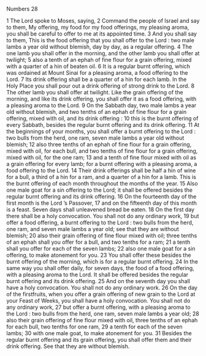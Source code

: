 Numbers 28

1	The Lord spoke to Moses, saying,
2	Command the people of Israel and say to them, My offering, my food for my food offerings, my pleasing aroma, you shall be careful to offer to me at its appointed time.
3	And you shall say to them, This is the food offering that you shall offer to the Lord : two male lambs a year old without blemish, day by day, as a regular offering.
4	The one lamb you shall offer in the morning, and the other lamb you shall offer at twilight;
5	also a tenth of an ephah of fine flour for a grain offering, mixed with a quarter of a hin of beaten oil.
6	It is a regular burnt offering, which was ordained at Mount Sinai for a pleasing aroma, a food offering to the Lord.
7	Its drink offering shall be a quarter of a hin for each lamb. In the Holy Place you shall pour out a drink offering of strong drink to the Lord.
8	The other lamb you shall offer at twilight. Like the grain offering of the morning, and like its drink offering, you shall offer it as a food offering, with a pleasing aroma to the Lord.
9	On the Sabbath day, two male lambs a year old without blemish, and two tenths of an ephah of fine flour for a grain offering, mixed with oil, and its drink offering :
10	this is the burnt offering of every Sabbath, besides the regular burnt offering and its drink offering.
11	At the beginnings of your months, you shall offer a burnt offering to the Lord : two bulls from the herd, one ram, seven male lambs a year old without blemish;
12	also three tenths of an ephah of fine flour for a grain offering, mixed with oil, for each bull, and two tenths of fine flour for a grain offering, mixed with oil, for the one ram;
13	and a tenth of fine flour mixed with oil as a grain offering for every lamb; for a burnt offering with a pleasing aroma, a food offering to the Lord.
14	Their drink offerings shall be half a hin of wine for a bull, a third of a hin for a ram, and a quarter of a hin for a lamb. This is the burnt offering of each month throughout the months of the year.
15	Also one male goat for a sin offering to the Lord; it shall be offered besides the regular burnt offering and its drink offering.
16	On the fourteenth day of the first month is the Lord ’s Passover,
17	and on the fifteenth day of this month is a feast. Seven days shall unleavened bread be eaten.
18	On the first day there shall be a holy convocation. You shall not do any ordinary work,
19	but offer a food offering, a burnt offering to the Lord : two bulls from the herd, one ram, and seven male lambs a year old; see that they are without blemish;
20	also their grain offering of fine flour mixed with oil; three tenths of an ephah shall you offer for a bull, and two tenths for a ram;
21	a tenth shall you offer for each of the seven lambs;
22	also one male goat for a sin offering, to make atonement for you.
23	You shall offer these besides the burnt offering of the morning, which is for a regular burnt offering.
24	In the same way you shall offer daily, for seven days, the food of a food offering, with a pleasing aroma to the Lord. It shall be offered besides the regular burnt offering and its drink offering.
25	And on the seventh day you shall have a holy convocation. You shall not do any ordinary work.
26	On the day of the firstfruits, when you offer a grain offering of new grain to the Lord at your Feast of Weeks, you shall have a holy convocation. You shall not do any ordinary work,
27	but offer a burnt offering, with a pleasing aroma to the Lord : two bulls from the herd, one ram, seven male lambs a year old;
28	also their grain offering of fine flour mixed with oil, three tenths of an ephah for each bull, two tenths for one ram,
29	a tenth for each of the seven lambs;
30	with one male goat, to make atonement for you.
31	Besides the regular burnt offering and its grain offering, you shall offer them and their drink offering. See that they are without blemish.

